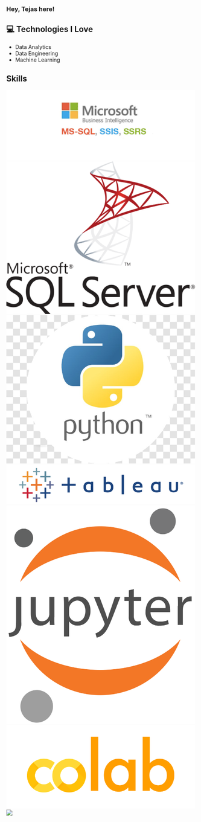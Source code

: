 ### Hey, Tejas here!


## :computer: Technologies I Love
* Data Analytics
* Data Engineering
* Machine Learning


## Skills

<img src = 'https://github.com/tejaski/tejaski/blob/main/images/MSBI.png' width='500'/>
<img src = 'https://github.com/tejaski/tejaski/blob/main/images/sql%20server.png' width='500'/>
<img src = 'https://github.com/tejaski/tejaski/blob/main/images/python.jpg' width='500'/>
<img src = 'https://github.com/tejaski/tejaski/blob/main/images/Tableau.png' width='500'/>
<img src = 'https://github.com/tejaski/tejaski/blob/main/images/jupyter.png' width='500'/>
<img src = 'https://github.com/tejaski/tejaski/blob/main/images/colab.png' width='500'/>


<img src = "https://github-readme-stats.vercel.app/api/top-langs/?username=tejaski&layout=compact">



<!--
**tejaski/tejaski** is a ✨ _special_ ✨ repository because its `README.md` (this file) appears on your GitHub profile.

Here are some ideas to get you started:

- 🔭 I’m currently working on ...
- 🌱 I’m currently learning ...
- 👯 I’m looking to collaborate on ...
- 🤔 I’m looking for help with ...
- 💬 Ask me about ...
- 📫 How to reach me: ...
- 😄 Pronouns: ...
- ⚡ Fun fact: ...
-->
